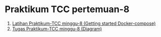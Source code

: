 <h1> Praktikum TCC pertemuan-8 </h1>

1. [Latihan Praktikum-TCC minggu-8 (Getting started Docker-compose)](/minggu-08/latihan.md)
2. [Tugas Praktikum-TCC minggu-8 (Diagram)]()  
